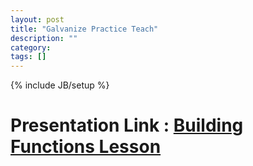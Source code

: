 ```yaml
---
layout: post
title: "Galvanize Practice Teach"
description: ""
category:
tags: []
---
```

{% include JB/setup %}

# Presentation Link : [Building Functions Lesson](https://slides.com/ricmclaughlin/buildingfunctions/live)
